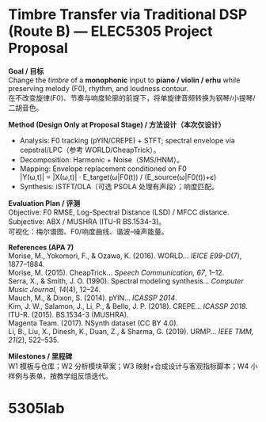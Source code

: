 # Timbre Transfer via Traditional DSP (Route B) — ELEC5305 Project Proposal

**Goal / 目标**  
Change the *timbre* of a **monophonic** input to **piano / violin / erhu** while preserving melody (F0), rhythm, and loudness contour.  
在不改变旋律(F0)、节奏与响度轮廓的前提下，将单旋律音频转换为钢琴/小提琴/二胡音色。

**Method (Design Only at Proposal Stage) / 方法设计（本次仅设计）**  
- Analysis: F0 tracking (pYIN/CREPE) + STFT; spectral envelope via cepstral/LPC（参考 WORLD/CheapTrick）。  
- Decomposition: Harmonic + Noise（SMS/HNM）。  
- Mapping: Envelope replacement conditioned on F0  
  \|Y(ω,t)\| = \|X(ω,t)\| · E_target(ω|F0(t)) / (E_source(ω|F0(t))+ε)  
- Synthesis: iSTFT/OLA（可选 PSOLA 处理有声段）；响度匹配。

**Evaluation Plan / 评测**  
Objective: F0 RMSE, Log-Spectral Distance (LSD) / MFCC distance.  
Subjective: ABX / MUSHRA (ITU-R BS.1534-3)。  
可视化：梅尔谱图、F0/响度曲线、谐波–噪声能量。

**References (APA 7)**  
Morise, M., Yokomori, F., & Ozawa, K. (2016). WORLD... *IEICE E99-D*(7), 1877–1884.  
Morise, M. (2015). CheapTrick... *Speech Communication, 67*, 1–12.  
Serra, X., & Smith, J. O. (1990). Spectral modeling synthesis... *Computer Music Journal, 14*(4), 12–24.  
Mauch, M., & Dixon, S. (2014). pYIN... *ICASSP 2014*.  
Kim, J. W., Salamon, J., Li, P., & Bello, J. P. (2018). CREPE... *ICASSP 2018*.  
ITU-R. (2015). BS.1534-3 (MUSHRA).  
Magenta Team. (2017). NSynth dataset (CC BY 4.0).  
Li, B., Liu, X., Dinesh, K., Duan, Z., & Sharma, G. (2019). URMP... *IEEE TMM, 21*(2), 522–535.

**Milestones / 里程碑**  
W1 模板与仓库；W2 分析模块草案；W3 映射+合成设计与客观指标脚本；W4 小样例与表单，按教学组反馈迭代。
# 5305lab
